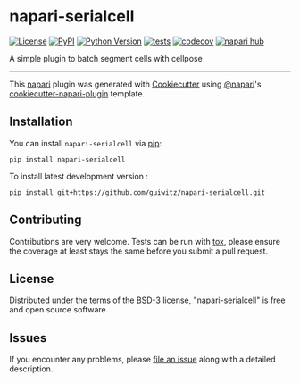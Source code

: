 # napari-serialcell

[![License](https://img.shields.io/pypi/l/napari-serialcell.svg?color=green)](https://github.com/guiwitz/napari-serialcell/raw/main/LICENSE)
[![PyPI](https://img.shields.io/pypi/v/napari-serialcell.svg?color=green)](https://pypi.org/project/napari-serialcell)
[![Python Version](https://img.shields.io/pypi/pyversions/napari-serialcell.svg?color=green)](https://python.org)
[![tests](https://github.com/guiwitz/napari-serialcell/workflows/tests/badge.svg)](https://github.com/guiwitz/napari-serialcell/actions)
[![codecov](https://codecov.io/gh/guiwitz/napari-serialcell/branch/main/graph/badge.svg)](https://codecov.io/gh/guiwitz/napari-serialcell)
[![napari hub](https://img.shields.io/endpoint?url=https://api.napari-hub.org/shields/napari-serialcell)](https://napari-hub.org/plugins/napari-serialcell)

A simple plugin to batch segment cells with cellpose

----------------------------------

This [napari] plugin was generated with [Cookiecutter] using [@napari]'s [cookiecutter-napari-plugin] template.

<!--
Don't miss the full getting started guide to set up your new package:
https://github.com/napari/cookiecutter-napari-plugin#getting-started

and review the napari docs for plugin developers:
https://napari.org/plugins/stable/index.html
-->

## Installation

You can install `napari-serialcell` via [pip]:

    pip install napari-serialcell



To install latest development version :

    pip install git+https://github.com/guiwitz/napari-serialcell.git


## Contributing

Contributions are very welcome. Tests can be run with [tox], please ensure
the coverage at least stays the same before you submit a pull request.

## License

Distributed under the terms of the [BSD-3] license,
"napari-serialcell" is free and open source software

## Issues

If you encounter any problems, please [file an issue] along with a detailed description.

[napari]: https://github.com/napari/napari
[Cookiecutter]: https://github.com/audreyr/cookiecutter
[@napari]: https://github.com/napari
[MIT]: http://opensource.org/licenses/MIT
[BSD-3]: http://opensource.org/licenses/BSD-3-Clause
[GNU GPL v3.0]: http://www.gnu.org/licenses/gpl-3.0.txt
[GNU LGPL v3.0]: http://www.gnu.org/licenses/lgpl-3.0.txt
[Apache Software License 2.0]: http://www.apache.org/licenses/LICENSE-2.0
[Mozilla Public License 2.0]: https://www.mozilla.org/media/MPL/2.0/index.txt
[cookiecutter-napari-plugin]: https://github.com/napari/cookiecutter-napari-plugin

[file an issue]: https://github.com/guiwitz/napari-serialcell/issues

[napari]: https://github.com/napari/napari
[tox]: https://tox.readthedocs.io/en/latest/
[pip]: https://pypi.org/project/pip/
[PyPI]: https://pypi.org/

